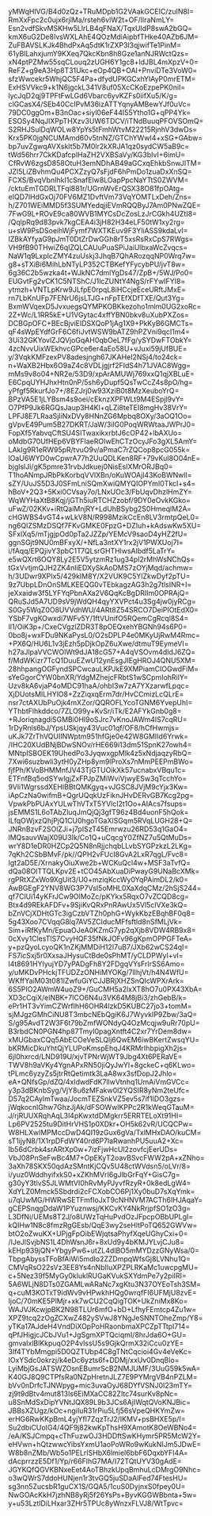 yMWqHlVG/B4d0zQz+TRuMDpb1G2VAakGCEIC/zuIN8I=
RmXxFpc2c0ujx6rjlMa/rsteh6vlW2t+OF/IlraNmLY=
Esn2vdfSkvMSKHw5LlrLB4qFNaX/TqxUIdP8swA2bGQ=
kmX6uG2De8IvsWXLAhE4QOzMdiAipbfTHke40AZb6JM=
ZuFBAVSLKJk4BhdPxAq5dtK1rZXP3l3qjwifTe1PinM=
61yBILahxjumY9KXeq7QkcKbn8h8Gze1anNJRWctQzs=
xN4ptPZMw55sqCLouq2zUGH6Y1gc8+ldJBL4mXpzV+0=
ReFZ+g9eA3Hp8T31Ukc+eOp4QB+OAI+PnviDTe3VoW0=
sfzWwcekr5WhjQC5F4Pa+dfydUPKGCxhYlAyP0mrETM=
ExHSVVkc9+k1N6jgckL341V8uf05XcCKoEzpePK0niI=
lycJqD2qj9TPFtFwLGd6Vbarc6yvKZFs0iifXu5/K/g=
clGCasX4/SEb40CcIPvM36izATTYqnyAMBewYJf0uVc=
79DC0ggOm+B3nOac+siyl06eF44I55Ytho1G+qPP4Yk=
ESOSy4NqJlXPpTHXzv3UW6TDCV/iTNdBuuqPFOVSOmQ=
S2RHJSulDqWOLw8YpYs5tFmhWtvM22215RjnhV3dwDs=
Krx5PK0jgNCUMAmd60v5tnNZ/GTChYWwI4+xSG+GAbw=
bp7uvZgwqAVXsklt5b7M0lr2kXRJA1qz0sydCW5aB9c=
tWd56hrr7CkKDafcplHaZH2VXBSaVy/KG3bIvI+6imU=
CfRvW6zgsD858OtuH3emNDhAB49aGCxqEhkbSnwJITM=
JZl5LiZBvhmQu4PCXZzyQ7sFjdF6hPmDo1zuaDxXnSQ=
FCXS/BvqVbnIhkI1cSnafElw8LOapPpcNaYTtS0ZWVM=
/cktuEmTGDRLTFqi881r/UGrnWvErQSX38O81fpOAtg=
eIQD7lHdGxOj70FV6MZ1DvftVm73VqYOMTLxDeh/Zns=
h/Z701WEiMMD5f3SUMYedqjiEVmRQQByJ7Am0PNwZQE=
7FwG9L+ROvE9ca80WVB1MYCsDcZosLzJrCGkh4UZtI8=
/QqlpRq9d83pvk7kgCEA4i3jH82H34eLF50tW1xy2rg=
u+sW9PsDSoeihWjFymf7WXTKEuv9F3YliASS9kdaLvI=
IZBkAYfyaG9pJmT0DtZrDwGGh8rT5xsRsRxCpS7RWgs=
VH9fB90THwiZ6qIZQLCAUuPuaSPiJaiUlbxaWcZvqcs=
NaW1q9LxpIcZMY4zuUskj3JhqB7QhARozqqNP0Wrq7w=
g8+sTXiBi6MihLbNTyLP352CTBKefYFycybPU/jvT8w=
6g36C2b5wzka4t+WJkNC7dmlYgDs47/ZpB+/5WJ/Po0=
EUGvtFg2vCK1C5NTShC/J1lcZUNtY4NgS/rFYwIFYI8=
ytmzh+VNTLpKrw9JLfpE0rpqL8iHCcjeEceURftJMxE=
rn7LbKnUFp7FENrU6jsLTJG+nFpTEfXDfTXE/Qut3Yg=
BxmWVqexD5JvxuegsQYMPKOBKkezoho1mlm0UG2xoRc=
2Z+Wc/L1RR5kE+U1VGytac4xffYBN0bkv8uXubPXZos=
DCBGpOFC+BEcBjviElDSXQoP1jAg1X9+PkKyB6GMCTs=
qF4sWpEYdfGrF6C6fiJvtWSW9bATZ9hPZVni9qcI1m4=
3Ui32GKYovlZJQVjoGqAH0qbOeL7fFg/ySYDwFTObkY=
4zcNvvUixWEkhvcGPce6er4aEo58U+vJuxi59jUfBUE=
y/3VqkKMFzexPV8adesjngh67JKAHeI2NSj4/to24ck=
n+WaXB2Hbx6O9aZ4c8VDLjgjrf2FIdS4h71JVAC8Wgg=
mMs9v8o04+NR2e/53D9/xpArAMUWj769xxQ1qjXBLuE=
E6CpqUYHJhxHtn0nP/5sh6yDupf5QsTwCcZ4s8pO/hg=
yPfgf5RkurfJo7+/8EZJrj0w93XziB0t8MzXeuboYrQ=
BPzVA5E1jLYBsm4s9oei/cEknzXPFWLt9M4ESpjl9vY=
O7PfP9Jk6RGQsJaup3H4Kl+qLZi8teTEI8mgHv38VrY=
LPFJ8E7LRaaSjIiNxDVy8HNnZG6Mpbq8OXy/3aOQ1Oo=
gVpvE49Pum5B27DKRT/JaW/3iIG0PoqWRWtaaJWPrJ0=
FopXf5YabvqCftSU4SITwaxikxrbtJ6cOP42+lbAXUo=
oMdbG70UfHEp6VBYFIaeROIwEhCTzOcyJFo3gXL5AmY=
LAkIg9R1eRW95pR/tvuO9v/aPmaC7rZQCop8pcG055k=
lOaU6WYD0wCpwrA77h2UuQDLKen8RF+79vKuI8O04nE=
bjglslJi/gK5pmre31rvbJdkuej0NisEsIXMrORJBq0=
T1hoANmpJRbPkKorbqVVlXBn/oKuWOAjl43KoBWNwlI=
sZY/UuJS5D3J0SFmLniSQmXwiQMYQIOPYmI0TkcI+s4=
hBoV+2Q3+5Kxi0CVsay7o/LNxUOc3/FbUqvDhzlHmZY=
WqWYHaXtB8Kqj/jGTh5iuRTCHZzobf/9DY0eOvkKGko=
uFwZ/02KKv+iRtQaiMnjRY+LdUhBSybg2S0HmeqlM2A=
cHGWBS4vGT4+wLkV8N/R998MzikCcEn8LV3rmtpQeL0=
ng6QlZSMzDSQf7FKvGMKE0FpzG+DZIuh+kAdswKw5XU=
SFxlXq5/mTjgjpOd0pTa2JZZp/YEMcV9saoD4yHZ2fU=
ggnSGjt9NU0mBFxyX/+NfLa3ntXY1rx2jV1PWXUoj7I=
i/fAqq/EPQjivY3pbC1T7QLsrGHTHlwsAlbdf5LaTrY=
e5wQXrt6OQY8Ly2E5V5ytzmRz1ug34pI2rMhWsNChQs=
tGxVvtjmQJH2ZK4nIiEDXySkAoDMS7zOYjMqd/achmw=
h/3UDwr9XPIx5/429kIM8Y/X2VUK9C5YlZkwDyf2pTU=
9z7UbpLDnOnSMLKEEQG0vTEbkagzAG3h2g7tlsINR+I=
jeXxaidw3f5LYFYqPbnAXa2V6QqKcBgDRIIm0OPRAjQ=
QRuSJd5A7UD9sV9jWdQH4qyYXVPct4u3Sg4jw0jyRCg=
S0Gy5WqZ0O8UVVdhWU/4ARt8Z54SRCO7DeiPIOtEdX0=
YSbF7vgKOwxdi7WFv5Y/1ftVUnifO5RQemCgRcql8S4=
Il1/OiK3p+/CxeCVgzlZDR3T8pOEQxehYBGNh94s6P0=
0bo8j+wxFDu9NKaPysL0/O2sDPLP4e0MKyUjRwM4Rmc=
+PX6Q/HU6L1v3jEzh5pDjkOpZ6uXwe/dtmuT9EymeVI=
h27aJlpaVVCWOlWt9dJA18cG57+A4qVSOvm4dIdJ6ZQ=
f/MdWKizr7TcQ1DuuEZwU12ynEsgJIEgHROJ4QNU5XM=
28hhpangOGFyndSPCwcauLKPJkE9XMPiamCIOGwdFiM=
sYeGgorCYW0bnXR/YdgMZhejcFRbtS1wSCpmIohRilY=
Uzv8kA6vjaP4oMDC91haA/ohbI3w7zA7YXzarwfLpqc=
XjDUotsMILHYlO8+ZzZiqxqErm7dr/HvCCmizLcQLrE=
nsr7ctAXUbPuOjk4mXZor/QQROFLYcoTGNM6YvepUhI=
YThbtFlhkddco/7ZLO99y+KvSr/iTk/E2AFYkGnb0g8=
+RJoriqnagdiSGMBi0HI9oSJrc7vKnoJAWm4IS7cqRU=
1rDyRnls6bJ/YpsUSkjqy43Vuc01qf/OF8/hCfHwmjs=
uKJk7ZrThVQUIINWptm951hfGje0e42W8GMIId6Yrwk=
/IHC20XUdBNjBDwSNOv/rHE669i13dm51SpnK27owh4=
MNtpISBOEK19UhedPo3JyqwxgpMlk4z5xNdjaqzyRbQ=
7Xwi6suzbwli3ytH0yZHp8ym9lProXs7nMmPEEPmBWo=
fjfPh/KVoBHMMnfJV43TjGTUOikXk57ucnabxVBqu1c=
ETFnfBq5odSYwlgjZxFPJpZMiWviVjwyESw3qTcchYo=
9Vli1WgrssdXEHIBBtQMKgyq+vJGSC8JVjM9cYjx3Kw=
iApCzNa0wifmB+QgrUQqkUzFiknJHvDERvGB7Kcg2pg=
VpwkPbPUAxYULwThVTxT5YVlcI2t1Oo+AIAcs7fsups=
jsEMMS1L6oTAbZluqJmQjQj3gfT96z4Bd4uonF5hQok=
ILfqOWjxzQhjPjQ1CU0hgoTGaXlSGqm5RVqLUGH28+Q=
JNRnBzvF2SOlZJi+j7pISzT45Emrwzu26RD53q1GaO4=
lMQsauvWajX09U3Ik/Co1Q+uCqcgY0ZfNZ7u5QtMuDs=
wrY8D1eDR0HZCp2Q5N8nRjjchqbLLvbSYGPzkzL2LKg=
7qKh2CSbBMvF/pk//QPH2vFUcI8GvA2LxR7qgL/Fvc8=
Igt2aD5E/XrnakyOiuXwe2b+WCKuQcl4w+MSF3aTvfQ=
dQa08OITTQLKpv2E+tCO45AbXuaDiPwayG9UNaBcXMk=
rgPRtXZxWo9XgUit3/U0+mziqKccWy0YqPAimDL2/k0=
AwBGEgF2YNV8WG3P7VsI5oMHL0XaXdqCMz/2hSjS244=
qf7ClUi14yKFrJCw9OlMoZc/pKYkx5RqxO7vZCQD8cg=
Btx4d9REkAFDFv+9SjiKvQRxPnRAwUx5Vl5clVXe3kQ=
bZnVCjXDHtGTc3igCzbVTZh0phG+WykKbzEBqhBF0q8=
5g43Xoo7CVqqG8lq7AV5ZCIducMFfsftld8nSfMLjVk=
Sim+iRfKyMn/EpuaOJeA0KZmG7yp2qXjb8VDW4RB9x8=
0cXvy1ClesTlS7CvyHQF35fNkJOFv96gKpmOPPGFTeA=
y+pzQyoLcyoQK1nZKjMMDiH12I7uB7/JXb62wCS24qI=
FS7icSxj5r0XxsaJHysuCtBde0sPhMT/yCLDPWyI+vI=
l4t8691HYIyujYD7yPADgFh8Y2FDgqVYsFrIrSS6Amo=
y/uMKDvPHckjTFUDZzONHiMYOKg/7lIhjVt/h4N4WfU=
WKffYaiM03t081lZwfuGiYCJJBRjXHZSnQIcWPXrArk=
6S5PIO2AWmW4uoZ9+/GuCMH5a2lxXT8hO7u0PX43XbA=
XD3cCqiX/elNBK+7ICO6N4u3VK64M8jBi3/zhGebB/k=
ePr1HT3vYimCZWrfIhH6OHR4lzkD5KUBC27jo3+tomM=
sjMJgzGMhCiNU8T3mbcNEbQgiK6J7WyvkIP9Zbw/3aQ=
S/g95AvdT2W3F6t79bZmfWONdyQ4OzMcqjw9uRr70pU=
B3rbdCN0PGN4hp87TmyI0pagXntft4C2xr7YrDem8dw=
xMUGbaxCQq5AbECOeVeSLQlj6QwEM6iwBKertZwsqYU=
bKRMicDkuYhtQjYLUPoKmspEhqJ4KRMrIhbpigXh2js=
6jl0hxrcd/LND919U/xjvTPNrWjWT9Jbg4Xt6PERaVE=
TWV8h9aVKy4YgnAPxRN50jiQyJwYl+8gckeC+q6KLwo=
tPLmc6yzyZs5jtrRtQetimtk3LaA8wx3sfDopJ2Jhlo=
eA+QNfsGp/dZQ/4xIdwdFdK7llwVtnhq1UmAiVmGVCc=
y3p3dBKnbSyg/VjY8u6zMFakw0l2YQSIR8yNm2teUfc=
D57q2CAyImTwaa/JocmTEZSnkVZ5ev5s7if1IDO3gzs=
jWqkocnlGhw7GhzJjAk/dFSOWwlKPPc2R1kWeqGTauM=
J/rjRUUXRqhAqL3l4pKwxtdDMgkrr5ERRTELoXt91HI=
Lp6PV2525tu9DitHrVHS1p0XDkr+OH5k62vR/UCQCPw=
W8HLXwlMPMccDwD4QI19zGux6gVa/TxlMHxDAO/kuCM=
sT1ijyN8/1X1rpDFdWY40rd6P7laRwanhPU5uuA2+Xc=
Ib56dCrbk4srARtXp0w+7izFjwHcUl2zovfcjEerUDs=
VbJ08PnSeFwBc4M7+OpEKyT2oavBSvcFWW2pA+xZNho=
3aXh78SKX50qdAzSMntKjCQv5U48ctWVdsn5/oLVr/8=
i/yuz0WddhyifxkS0+xZKhMVrI6gJlbGrFqY+GisC7g=
g30yY3tlvS5JLWMtVI0hRvMyPJyvfRzyR+0k8edLgW4=
XdYLZ0Mmck5Sbdrdi2cFCXobCO6Pj1Xy0buD7sXqYmk=
u7qUwMG/HWRwSETFmfIoJxT9cNHNVM7ACTh6IHJAqaY=
gCEPSnqgDdaW1PYuznwsj/KKCvKY4NkRrjpfSO1zO3g=
L3DfNi/UEMs8T2J/o8UWzTqHuPvdOzJFpcpOBbUPLgI=
kQIHw1N8c8fmzRgGEsb/QqE3wy2seHltPoTQ652GWVw=
btO2oZwuKX+UPjgFpOibEWjqtsaPhyfXqeUGhyCxi+0=
/lJeJlSvjbNS1L4DhWsnJ6r+8xUd9y4bKMJYLvjCJu8=
kEHp939jQN+YbgyPw6+utZL4dlBO5mMYDzzGNyWsa/0=
TbpgAbyssTFoBfAiWi5mdIo2ZZDmpqWfsGj8LVNhu1Q=
CMVqRsO22sVz3EE8Ys4nNbIluXPZPLRKaMc1uwcpgMU=
c+5Nez39f5MyGy0kluklRUGaKVukSXYdmPe7y2piIRI=
5A6WLjN8DTs0ZGAMLwARaNc7xgKtu3N37OYEoTsh3SM=
q+cuM3KOTxT9idWv9vHPwkhHQg0wrqfFI6UFMjU8zvE=
IjoC/70mKE5PlMjr+xk7wCU2CqQigTOK+UkZniMx8Ko=
WAJVJKcwjpBK2N98TLUr6mfO+bD+LfhyFEmtcp4Zu1w=
XPZ9tcq2zOgZCXwZ482ySVwJ8YNgJeSNNTOheZmp/Y8=
yTKa17AJdeH4VndDiXOpPoHRaonbmaXPCZpTTtpl714=
qPfJHigjcJCbJVu1+JgSgmXPTQciqmI/8hrJda6O+GU=
gmvaIxlBlKkpuqO2P4vIssU5s9GjkQrmX32iCcu0zYE=
3If4TYbMmgpi5D0QZTUbp4C8gTNtCqcioi4Gv4eVeKc=
IOxYSdc0okrzj/k4eDc6yzts6f+DDMj/xxUv0DnqBlo=
LyiMbjGsJATSWZOsnEBumrScB2NMJUMF/3UuG59k5wA=
K40GJ8Q9CTPfsRa0NZpHretnJLZ7E9PYMrgVB4nPZLM=
bVv0nDrfcTJNWpyg+mic3uvaOyJ68DYfVSNJ0I23mTY=
zj9t9dBtv4mut813ls6EiMXaCC82ZItc74surKv8pNc=
u8SnMdSxDipYVNtJQX89L9b3JCs6AjIWqtQVoKNJBic=
JBBsXZUgz/kOc+ngiIuR31rPiu5Lfj56sVpeQHKYmZw=
erHG6RwKKpBmL4yjYfI7ZqzTrJ2/IKMV+psBHXE5p/I=
Su2dbiCUoIG4/4QF9j82kwKpThsH9XAmotK8OeWBNo4=
/eA/KSJCmpq+cThFuzwOJ3HDDftSwKHymr5PR5McW2Y=
eHVwn+hQtzwwcYibsYxmU1aoPoWRo9wKukNIJm5JDwE=
W8b8nZMb/Wb5o1PELrISHbX6lmieI6bbF6DqxbYFI4A=
dAcprrzzE5Df1/Yp/r66FlhG7MA/I72TQtUYV30gAdE=
JGYKQfQGVKBNxeEet4AoTBhzkUpqBmhuLcDMrgO9Nhc=
o3wQWrS7ddoHUNjen1r3tvGQ5juSDaAlFed74FtesHU=
sg3nn5ZucsbR1guCX1S/GQA5/1cuS0DyjnxS0fpey0U=
NwGOAcKkH7jzhNB8yRj5f26YsPs+ByvKGGWBbnta+5w=
y+u53LztlDiLHxar3ZHr5TPUc8yWnzxFLVJ8/WtTpvc=
